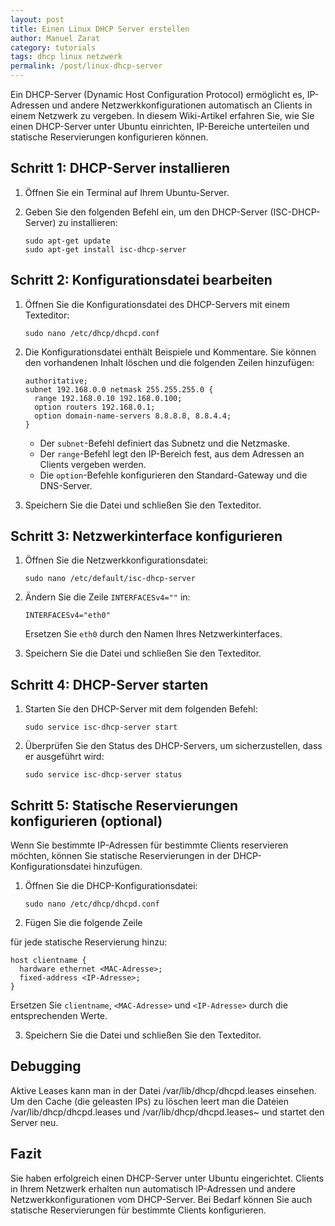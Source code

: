 ```yaml
---
layout: post
title: Einen Linux DHCP Server erstellen
author: Manuel Zarat
category: tutorials
tags: dhcp linux netzwerk
permalink: /post/linux-dhcp-server
---
```


Ein DHCP-Server (Dynamic Host Configuration Protocol) ermöglicht es, IP-Adressen und andere Netzwerkkonfigurationen automatisch an Clients in einem Netzwerk zu vergeben. In diesem Wiki-Artikel erfahren Sie, wie Sie einen DHCP-Server unter Ubuntu einrichten, IP-Bereiche unterteilen und statische Reservierungen konfigurieren können.

<!--excerpt_separator-->

## Schritt 1: DHCP-Server installieren

1. Öffnen Sie ein Terminal auf Ihrem Ubuntu-Server.
2. Geben Sie den folgenden Befehl ein, um den DHCP-Server (ISC-DHCP-Server) zu installieren:

   ```
   sudo apt-get update
   sudo apt-get install isc-dhcp-server
   ```

## Schritt 2: Konfigurationsdatei bearbeiten

1. Öffnen Sie die Konfigurationsdatei des DHCP-Servers mit einem Texteditor:

   ```
   sudo nano /etc/dhcp/dhcpd.conf
   ```

2. Die Konfigurationsdatei enthält Beispiele und Kommentare. Sie können den vorhandenen Inhalt löschen und die folgenden Zeilen hinzufügen:

   ```plaintext
   authoritative;
   subnet 192.168.0.0 netmask 255.255.255.0 {
     range 192.168.0.10 192.168.0.100;
     option routers 192.168.0.1;
     option domain-name-servers 8.8.8.8, 8.8.4.4;
   }
   ```

   - Der `subnet`-Befehl definiert das Subnetz und die Netzmaske.
   - Der `range`-Befehl legt den IP-Bereich fest, aus dem Adressen an Clients vergeben werden.
   - Die `option`-Befehle konfigurieren den Standard-Gateway und die DNS-Server.

3. Speichern Sie die Datei und schließen Sie den Texteditor.

## Schritt 3: Netzwerkinterface konfigurieren

1. Öffnen Sie die Netzwerkkonfigurationsdatei:

   ```
   sudo nano /etc/default/isc-dhcp-server
   ```

2. Ändern Sie die Zeile `INTERFACESv4=""` in:

   ```
   INTERFACESv4="eth0"
   ```

   Ersetzen Sie `eth0` durch den Namen Ihres Netzwerkinterfaces.

3. Speichern Sie die Datei und schließen Sie den Texteditor.

## Schritt 4: DHCP-Server starten

1. Starten Sie den DHCP-Server mit dem folgenden Befehl:

   ```
   sudo service isc-dhcp-server start
   ```

2. Überprüfen Sie den Status des DHCP-Servers, um sicherzustellen, dass er ausgeführt wird:

   ```
   sudo service isc-dhcp-server status
   ```

## Schritt 5: Statische Reservierungen konfigurieren (optional)

Wenn Sie bestimmte IP-Adressen für bestimmte Clients reservieren möchten, können Sie statische Reservierungen in der DHCP-Konfigurationsdatei hinzufügen.

1. Öffnen Sie die DHCP-Konfigurationsdatei:

   ```
   sudo nano /etc/dhcp/dhcpd.conf
   ```

2. Fügen Sie die folgende Zeile

 für jede statische Reservierung hinzu:

   ```plaintext
   host clientname {
     hardware ethernet <MAC-Adresse>;
     fixed-address <IP-Adresse>;
   }
   ```

   Ersetzen Sie `clientname`, `<MAC-Adresse>` und `<IP-Adresse>` durch die entsprechenden Werte.

3. Speichern Sie die Datei und schließen Sie den Texteditor.

## Debugging

Aktive Leases kann man in der Datei /var/lib/dhcp/dhcpd.leases einsehen. Um den Cache (die geleasten IPs) zu löschen leert man die Dateien /var/lib/dhcp/dhcpd.leases und /var/lib/dhcp/dhcpd.leases~ und startet den Server neu.

## Fazit

Sie haben erfolgreich einen DHCP-Server unter Ubuntu eingerichtet. Clients in Ihrem Netzwerk erhalten nun automatisch IP-Adressen und andere Netzwerkkonfigurationen vom DHCP-Server. Bei Bedarf können Sie auch statische Reservierungen für bestimmte Clients konfigurieren.
